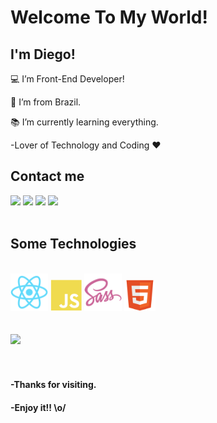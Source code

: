 # Welcome To My World!
## I'm Diego!

 

💻 I’m Front-End Developer!

🏡 I’m from Brazil.

📚 I’m currently learning everything.

-Lover of Technology and Coding ❤️


## Contact me

<div> 
  <a href="https://www.instagram.com/elle_dhx/" target="_blank"><img src="https://img.shields.io/badge/-Instagram-%23E4405F?style=for-the-badge&logo=instagram&logoColor=white" target="_blank"></a>
  <a href="https://api.whatsapp.com/send/?phone=5537999146170&text&app_absent=0" target="_blank"><img src="https://img.shields.io/badge/WhatsApp-25D366?style=for-the-badge&logo=whatsapp&logoColor=white" target="_blank"></img></a>
    <a href="https://www.linkedin.com/in/diego-xavier-6a6990205" target="_blank"><img src="https://img.shields.io/badge/LinkedIn-0077B5?style=for-the-badge&logo=linkedin&logoColor=white" target="_blank"></img></a>
  <a href = "mailto:diegohenrique.mail@gmail.com"><img src="https://img.shields.io/badge/-Gmail-%23333?style=for-the-badge&logo=gmail&logoColor=white" target="_blank"></a> 
</div>

<br/>

## Some Technologies

<div style="display: inline_block"><br>
  <img   alt="diego-Sass" height="60" width="60" src="https://raw.githubusercontent.com/devicons/devicon/1119b9f84c0290e0f0b38982099a2bd027a48bf1/icons/react/react-original.svg">
  <img   alt="diego-Js" height="50" width="50" src="https://raw.githubusercontent.com/devicons/devicon/master/icons/javascript/javascript-plain.svg">
  <img   alt="diego-Sass" height="60" width="60" src="https://raw.githubusercontent.com/devicons/devicon/1119b9f84c0290e0f0b38982099a2bd027a48bf1/icons/sass/sass-original.svg">
  <img   alt="diego-HTML" height="50" width="50" src="https://raw.githubusercontent.com/devicons/devicon/master/icons/html5/html5-original.svg">
</div>

<br/>
<br/>

<div align="start">
<img height="180em" src="https://github-profile-summary-cards.vercel.app/api/cards/profile-details?username=DiegoXavier-hub&theme=vue"/>
</div>

<br/>
<br/>

#### -Thanks for visiting.

#### -Enjoy it!!  \o/
